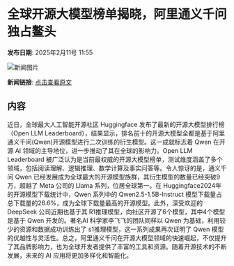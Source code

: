 # 全球开源大模型榜单揭晓，阿里通义千问独占鳌头

**发布日期**: 2025年2月11号 11:55

![新闻图片](https://pic.chinaz.com/picmap/thumb/202304141747480232_1.jpg)

**新闻链接**: [点击查看原文](https://www.aibase.com/zh/news/15253)

## 内容

近日，全球最大人工智能开源社区 Huggingface 发布了最新的开源大模型排行榜（Open LLM Leaderboard），结果显示，排名前十的开源大模型全都是基于阿里通义千问(Qwen)开源模型进行二次训练的衍生模型。这一成就标志着 Qwen 在开源 AI 领域的主导地位，进一步推动了其在全球的影响力。Open LLM Leaderboard 被广泛认为是当前最权威的开源大模型榜单，测试维度涵盖了多个领域，包括阅读理解、逻辑推理、数学计算及事实问答等。令人惊讶的是，通义千问 Qwen 已经发展成为全球最大的开源模型族群，其衍生模型的数量已经突破9万，超越了 Meta 公司的 Llama 系列，位居全球第一。在 Huggingface2024年的开源模型下载统计中，Qwen 系列中的 Qwen2.5-1.5B-Instruct 模型下载量占总下载量的26.6%，成为全球下载量最高的开源模型。此外，深受欢迎的 DeepSeek 公司近期也基于其 R1推理模型，向社区开源了6个模型，其中4个模型是基于 Qwen 开发的。著名AI 科学家李飞飞的团队同样以 Qwen 为基础，利用较少的资源和数据成功训练出了 s1推理模型，这一系列成果再次证明了 Qwen 模型的优越性与灵活性。总之，阿里通义千问在开源大模型领域的快速崛起，不仅提升了其品牌影响力，也为全球开发者提供了丰富的工具和资源。随着开源技术的不断发展，未来的 AI 应用将更加多样化和智能化。
